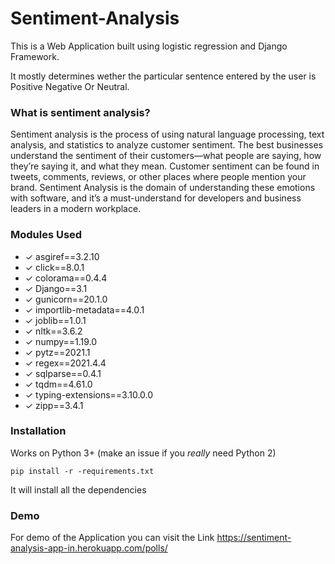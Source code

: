 

# Sentiment-Analysis
This is a Web Application built using logistic regression and Django Framework.

It mostly determines wether the particular sentence entered by the user is Positive Negative Or Neutral.


### What is sentiment analysis?
Sentiment analysis is the process of using natural language processing, text analysis, and statistics to analyze customer sentiment. The best businesses understand the sentiment of their customers—what people are saying, how they’re saying it, and what they mean. Customer sentiment can be found in tweets, comments, reviews, or other places where people mention your brand. Sentiment Analysis is the domain of understanding these emotions with software, and it’s a must-understand for developers and business leaders in a modern workplace.




### Modules Used

- ✓ asgiref==3.2.10
- ✓ click==8.0.1
- ✓ colorama==0.4.4
- ✓ Django==3.1
- ✓ gunicorn==20.1.0
- ✓ importlib-metadata==4.0.1
- ✓ joblib==1.0.1
- ✓ nltk==3.6.2
- ✓ numpy==1.19.0
- ✓ pytz==2021.1
- ✓ regex==2021.4.4
- ✓ sqlparse==0.4.1
- ✓ tqdm==4.61.0
- ✓ typing-extensions==3.10.0.0
- ✓ zipp==3.4.1




### Installation

Works on Python 3+ (make an issue if you *really* need Python 2)

    pip install -r -requirements.txt

It will install all the dependencies 

### Demo 
For demo of the Application you can visit the Link 
https://sentiment-analysis-app-in.herokuapp.com/polls/

